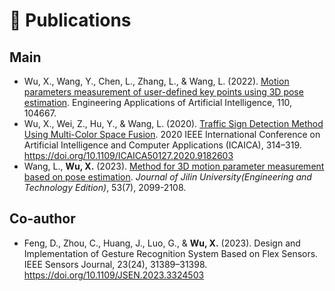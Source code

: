
# 📝 Publications 
## Main
- Wu, X., Wang, Y., Chen, L., Zhang, L., & Wang, L. (2022). [Motion parameters measurement of user-defined key points using 3D pose estimation](https://doi.org/10.1016/j.engappai.2022.104667). Engineering Applications of Artificial Intelligence, 110, 104667.
- Wu, X., Wei, Z., Hu, Y., & Wang, L. (2020). [Traffic Sign Detection Method Using Multi-Color Space Fusion](https://doi.org/10.1109/ICAICA50127.2020.9182603). 2020 IEEE International Conference on Artificial Intelligence and Computer Applications (ICAICA), 314–319. https://doi.org/10.1109/ICAICA50127.2020.9182603
- Wang, L., **Wu, X.** (2023). [Method for 3D motion parameter measurement based on pose estimation](http://jlgy.publish.founderss.cn/thesisDetails#10.13229/j.cnki.jdxbgxb.20210981&lang=zh). *Journal of Jilin University(Engineering and Technology Edition)*, 53(7), 2099-2108.
## Co-author
- Feng, D., Zhou, C., Huang, J., Luo, G., & **Wu, X.** (2023). Design and Implementation of Gesture Recognition System Based on Flex Sensors. IEEE Sensors Journal, 23(24), 31389–31398. https://doi.org/10.1109/JSEN.2023.3324503